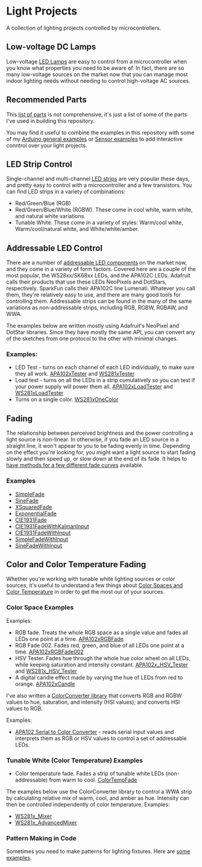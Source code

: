 # Light Projects

A collection of lighting projects controlled by microcontrollers.

## Low-voltage DC Lamps 

Low-voltage [LED Lamps](led-lamps.md) are easy to control from a microcontroller when you know what properties you need to be aware of. In fact, there are so many low-voltage sources on the market now that you can manage most indoor lighting needs without needing to control high-voltage AC sources. 

## Recommended Parts

This [list pf parts](inventory.md) is not comprehensive, it's just a list of some of the parts I've used in building this repository.

You may find it useful to combine the examples in this repository with some of my [Arduino general examples](https://github.com/tigoe/ArduinoGeneralExamples) or [Sensor examples](https://github.com/tigoe/SensorExamples) to add interactive conntrol over your light projects.

## LED Strip Control
Single-channel and multi-channel [LED strips](led-strips.md) are very popular these days, and pretty easy to control with a microcontroller and a few transistors.  You can find LED strips in a variety of combinations:
* Red/Green/Blue (RGB)
* Red/Green/Blue/White (RGBW). These come in cool white, warm white, and natural white variations.
* Tunable White. These come in a variety of styles: Warm/cool white, Warm/cool/natural white, and White/white/amber.

## Addressable LED Control
There are a number of [addressable LED components](addressable-leds.md) on the market now, and they come in a variety of form factors. Covered here are a couple of the most popular, the WS28xx/SK68xx LEDs, and the APA102C LEDs. Adafruit calls their products that use these LEDs NeoPixels and DotStars, respectively. SparkFun calls their APA102C line Lumenati. Whatever you call them, they're relatively easy to use, and there are many good tools for controlling them.  Addressable strips can be found in the many of the same variations as non-addressable strips, including RGB, RGBW, RGBAW, and WWA.

The examples below are written mostly using Adafruit's NeoPixel and DotStar libraries. Since they have mostly the same API, you can convert any of the sketches from one protocol to the other with minimal changes.

### Examples:
* LED Test - turns on each channel of each LED individually, to make sure they all work.  [APA102xTester](https://github.com/tigoe/LightProjects/tree/master/APA102x/APA102xTester) and  [WS281xTester](https://github.com/tigoe/LightProjects/tree/master/WS281x/WS281xTester)
* Load test - turns on all the LEDs in a strip cumulatively so you can test if your power supply will power them all. [APA102xLoadTester](https://github.com/tigoe/LightProjects/tree/master/APA102x/APA102xLoadTester) and  [WS281xLoadTester](https://github.com/tigoe/LightProjects/tree/master/WS281x/WS281xLoadTester)
* Turns on a single color. [WS281xOneColor](https://github.com/tigoe/LightProjects/tree/master/WS281x/WS281xOneColor)

## Fading
The relationship between perceived brightness and the power controlling a light source is non-linear. In otherwise, if you fade an LED source in a straight line, it won't appear to you to be fading evenly in time. Depending on the effect you're looking for, you might want a light source to start fading slowly and then speed up, or slow down at the end of its fade. It helps to [have methods for a few different fade curves](fading.md) available. 

### Examples
* [SimpleFade](https://github.com/tigoe/LightProjects/tree/master/FadeCurves/SimpleFade)
* [SineFade](https://github.com/tigoe/LightProjects/tree/master/FadeCurves/SineFade)
* [XSquaredFade](https://github.com/tigoe/LightProjects/tree/master/FadeCurves/XSquaredFade)
* [ExponentialFade](https://github.com/tigoe/LightProjects/tree/master/FadeCurves/ExponentialFade)
* [CIE1931Fade](https://github.com/tigoe/LightProjects/tree/master/FadeCurves/CIE1931Fade)
* [CIE1931FadeWithKalmanInput](https://github.com/tigoe/LightProjects/tree/master/FadeCurves/CIE1931FadeWithKalmanInput)
* [CIE1931FadeWithInput](https://github.com/tigoe/LightProjects/tree/master/FadeCurves/CIE1931FadeWithInput)
* [SimpleFadeWithInput](https://github.com/tigoe/LightProjects/tree/master/FadeCurves/SimpleFadeWithInput)
* [SineFadeWithInput](https://github.com/tigoe/LightProjects/tree/master/FadeCurves/SineFadeWithInput)

## Color and Color Temperature Fading
 
 Whether you're working with tunable white lighting sources or color sources, it's useful to understand a few things about
[Color Spaces and Color Temperature](color-spaces-color-temp.md) in order to get the most our of your sources.

### Color Space Examples

Examples:
* RGB fade. Treats the whole RGB space as a single value and fades all LEDs one point at a time. [APA102xRGBFade](https://github.com/tigoe/LightProjects/tree/master/APA102x/APA102xRGBFade)
* RGB Fade 002. Fades red, green, and blue of all LEDs one point at a time. [APA102xRGBFade002](https://github.com/tigoe/LightProjects/tree/master/APA102x/APA102xRGBFade002)
* HSV Tester. Fades hue through the whole hue color wheel on all LEDs, while keeping saturation and intensity constant. [APA102x_HSV_Tester](https://github.com/tigoe/LightProjects/tree/master/APA102x/APA102x_HSV_Tester) and [WS281x_HSV_Tester](https://github.com/tigoe/LightProjects/tree/master/WS281x/WS281x_HSV_Tester)
* A digital candle effect made by varying the hue of LEDs from red to orange. [APA102xCandle](https://github.com/tigoe/LightProjects/tree/master/Candles/APA102xCandle)

I've also written a [ColorConverter library](https://www.github.com/tigoe/ColorConverter) that converts RGB and RGBW values to hue, saturation, and intensity (HSI values); and converts HSI values to RGB. 

Examples:
* [APA102 Serial to Color Converter](https://github.com/tigoe/LightProjects/tree/master/APA102x/APA102x_SerialToColorConverter) - reads serial input values and interprets them as RGB or HSV values to control a set of addressable LEDs. 


### Tunable White (Color Temperature) Examples

* Color temperature fade. Fades a strip of tunable white LEDs (non-addressable) from warm to cool. [ColorTempFade](https://github.com/tigoe/LightProjects/tree/master/ColorTempFade/)

The examples below use the ColorConverter library to control a WWA strip by calculating relative mix of warm, cool, and amber as hue. Intensity can then be controlled independently of color temperature. 
Examples:
* [WS281x_Mixer](https://github.com/tigoe/LightProjects/tree/master/WS281x/WWA_WS281x_Mixer)
* [WS281x_AdvancedMixer](https://github.com/tigoe/LightProjects/tree/master/WS281x/WWA_WS281x_AdvancedMixer)

### Pattern Making in Code

Sometimes you need to make patterns for lighting fixtures. Here are [some examples](patternMakers.md). 